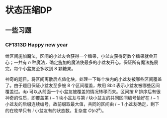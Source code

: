 # 状态压缩DP

## 一些习题

### CF1313D Happy new year

给区间施加魔法，区间的小盆友会获得一个糖果，小盆友获得奇数个糖果就会开心；一共有 $n$ 种魔法，确定施加的魔法使最多的小盆友开心。保证所有魔法施展完，每个小盆友至多收到 8 颗糖果。

神奇的题目。将区间离散后点值化块，处理一下每个块内的小盆友被哪些区间覆盖了。由于题目保证小盆友至多被 8 个区间覆盖，故用 8bit 表示小盆友被哪些区间覆盖过。dp 可以从前面一个小盆友被覆盖的情况转移而来。区间按 $R$ 排序后有很神奇的性质，即覆盖第 $i-1$ 块小盆友与第 $i$ 块小盆友的共同区间编号恰好在 $i-1$ 小盆友的后缀连续编号，故前缀取最大值，共同的区间由 $i-1$ 小盆友确定，剩下的在枚举只有 $i$ 小盆友有的状态数。复杂度 $O(n2^k)$。

